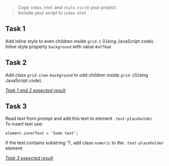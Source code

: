 > Copy `index.html` and `style.css` to your project  
Include your script to `index.html`

## Task 1
Add inline style to even children inside `grid-1` (Using JavaScript code).  
Inline style property `background` with value `#aff0ad`

## Task 2
Add class `grid-item-background` to odd children inside `grid-1`(Using JavaScript code). 

_[Task 1 and 2 expected result](http://prntscr.com/syhfwk)_

## Task 3
Read text from prompt and add this text to element `.text-placeholder`  
To insert text use:  
```
element.innerText = 'Some text';
```
If the text contains substring '1', add class `numeric` to the `.text-placeholder` element

_[Task 3 expected result](http://prntscr.com/syhq2g)_
